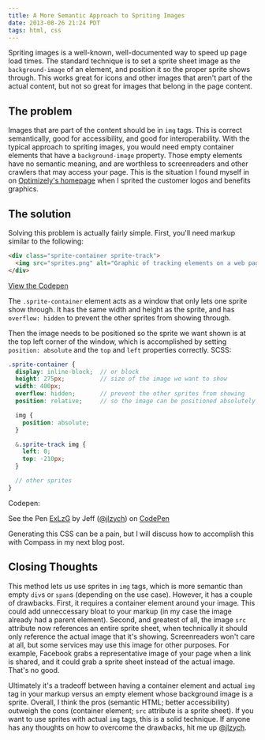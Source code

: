```yaml
---
title: A More Semantic Approach to Spriting Images
date: 2013-08-26 21:24 PDT
tags: html, css
---
```


Spriting images is a well-known, well-documented way to speed up page load times. The standard technique is to set a sprite sheet image as the `background-image` of an element, and position it so the proper sprite shows through. This works great for icons and other images that aren't part of the actual content, but not so great for images that belong in the page content.

## The problem

Images that are part of the content should be in `img` tags. This is correct semantically, good for accessibility, and good for interoperability. With the typical approach to spriting images, you would need empty container elements that have a `background-image` property. Those empty elements have no semantic meaning, and are worthless to screenreaders and other crawlers that may access your page. This is the situation I found myself in on [Optimizely's homepage](https://www.optimizely.com) when I sprited the customer logos and benefits graphics.

## The solution

Solving this problem is actually fairly simple. First, you'll need markup similar to the following:

```html
<div class="sprite-container sprite-track">
  <img src="sprites.png" alt="Graphic of tracking elements on a web page">
</div>
```

[View the Codepen](http://codepen.io/jlzych/pen/ExLzG)

The `.sprite-container` element acts as a window that only lets one sprite show through. It has the same width and height as the sprite, and has `overflow: hidden` to prevent the other sprites from showing through.

Then the image needs to be positioned so the sprite we want shown is at the top left corner of the window, which is accomplished by setting `position: absolute` and the `top` and `left` properties correctly. SCSS:

```scss
.sprite-container {
  display: inline-block;  // or block
  height: 275px;          // size of the image we want to show
  width: 400px;
  overflow: hidden;       // prevent the other sprites from showing
  position: relative;     // so the image can be positioned absolutely

  img {
    position: absolute;
  }

  &.sprite-track img {
    left: 0;
    top: -210px;
  }

  // other sprites
}
```

Codepen:

<p data-height="268" data-theme-id="0" data-slug-hash="ExLzG" data-user="jlzych" data-default-tab="result" class='codepen'>See the Pen <a href='http://codepen.io/jlzych/pen/ExLzG'>ExLzG</a> by Jeff (<a href='http://codepen.io/jlzych'>@jlzych</a>) on <a href='http://codepen.io'>CodePen</a></p>
<script async src="http://codepen.io/assets/embed/ei.js"></script>

Generating this CSS can be a pain, but I will discuss how to accomplish this with Compass in my next blog post.

## Closing Thoughts

This method lets us use sprites in `img` tags, which is more semantic than empty `div`s or `span`s (depending on the use case). However, it has a couple of drawbacks. First, it requires a container element around your image. This could add unneccessary bloat to your markup (in my case the image already had a parent element). Second, and greatest of all, the image `src` attribute now references an entire sprite sheet, when technically it should only reference the actual image that it's showing. Screenreaders won't care at all, but some services may use this image for other purposes. For example, Facebook grabs a representative image of your page when a link is shared, and it could grab a sprite sheet instead of the actual image. That's no good.

Ultimately it's a tradeoff between having a container element and actual `img` tag in your markup versus an empty element whose background image is a sprite. Overall, I think the pros (semantic HTML; better accessibility) outweigh the cons (container element; `src` attribute is a sprite sheet). If you want to use sprites with actual `img` tags, this is a solid technique. If anyone has any thoughts on how to overcome the drawbacks, hit me up [@jlzych](http://twitter.com/jlzych).
